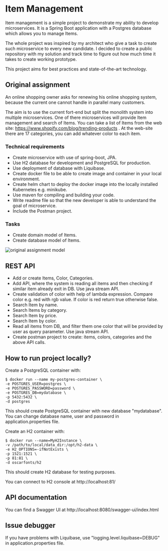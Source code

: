 # Item Management

Item management is a simple project to demonstrate my ability to develop microservices. It is a Spring Boot application with a Postgres database which allows you to manage Items.

The whole project was inspired by my architect who give a task to create such microservice to every new candidate. I decided to create a public repository with my solution and track time to figure out how much time it takes to create working prototype.

This project aims for best practices and state-of-the-art technology.

## Original assignment

An online shopping owner asks for renewing his online shopping system, because the current one cannot handle in parallel many customers.

The aim is to use the current fort-end but split the monolith system into multiple microservices. One of there microservices will provide Item management and search of Items. You can take a list of Items from the web site: https://www.shopify.com/blog/trending-products . At the web-site there are 17 categories, you can add whatever color to each item.

### Technical requirements

+ Create microservice with use of spring-boot, JPA.
+ Use H2 database for development and PostgreSQL for production.
+ Use deployment of database with Liquibase.
+ Create docker file to be able to create image and container in your local environment.
+ Create helm chart to deploy the docker image into the locally installed Kubernetes e.g. minikube.
+ Use maven for compiling and building your code.
+ Write readme file so that the new developer is able to understand the goal of microservice.
+ Include the Postman project.

### Tasks

+ Create domain model of Items.
+ Create database model of Items.

![original assignment model](https://github.com/codekopf/item-management/documentation/img/original_assignment_model.png)

## REST API

+ Add or create Items, Color, Categories.
+ Add API, where the system is reading all items and then checking if similar item already exit in DB. Use java stream API.
+ Create validation of color with help of lambda expression. Compare color e.g. red with rgb value. If color is red return true otherwise false.
+ Search Item by name.
+ Search Items by category.
+ Search Item by price.
+ Search Item by color.
+ Read all items from DB, and filter them one color that will be provided by user as query parameter. Use java stream API.
+ Create postman project to create: items, colors, categories and the above API calls.

## How to run project locally?

Create a PostgreSQL container with: 

```
$ docker run --name my-postgres-container \
-e POSTGRES_USER=postgres \
-e POSTGRES_PASSWORD=password \
-e POSTGRES_DB=mydatabase \
-p 5432:5432 \
-d postgres
```

This should create PostgreSQL container with new database "mydatabase". You can change database name, user and password in application.properties file.

Create an H2 container with:

```
$ docker run --name=MyH2Instance \
-v /path/to/local/data_dir:/opt/h2-data \
-e H2_OPTIONS=-ifNotExists \
-p 1521:1521 \
-p 81:81 \
-d oscarfonts/h2
```

This should create H2 database for testing purposes.

You can connect to H2 console at http://localhost:81/

## API documentation

You can find a Swagger UI at http://localhost:8080/swagger-ui/index.html

## Issue debugger
If you have problems with Liquibase, use "logging.level.liquibase=DEBUG" in application.properties file.
